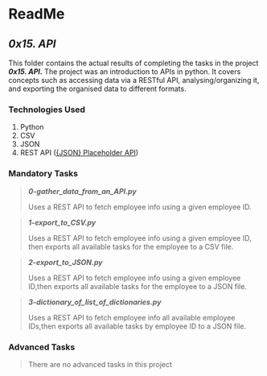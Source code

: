 # ReadMe

## ___0x15. API___
This folder contains the actual results of completing the tasks in the project ___0x15. API.___ The project was an introduction to APIs in python. It covers concepts such as accessing data via a RESTful API, analysing/organizing it, and exporting the organised data to different formats.

### Technologies Used
1. Python
2. CSV
3. JSON
4. REST API ([{JSON} Placeholder API](https://jsonplaceholder.typicode.com))

### Mandatory Tasks
> ___0-gather_data_from_an_API.py___
>
> Uses a REST API to fetch employee info using a given employee ID.

> ___1-export_to_CSV.py___
>
> Uses a REST API to fetch employee info using a given employee ID, then exports all available tasks for the employee to a CSV file.

> ___2-export_to_JSON.py___
>
> Uses a REST API to fetch employee info using a given employee ID,then exports all available tasks for the employee to a JSON file.

> ___3-dictionary_of_list_of_dictionaries.py___
>
> Uses a REST API to fetch employee info all available employee IDs,then exports all available tasks by employee ID to a JSON file.

### Advanced Tasks
> There are no advanced tasks in this project